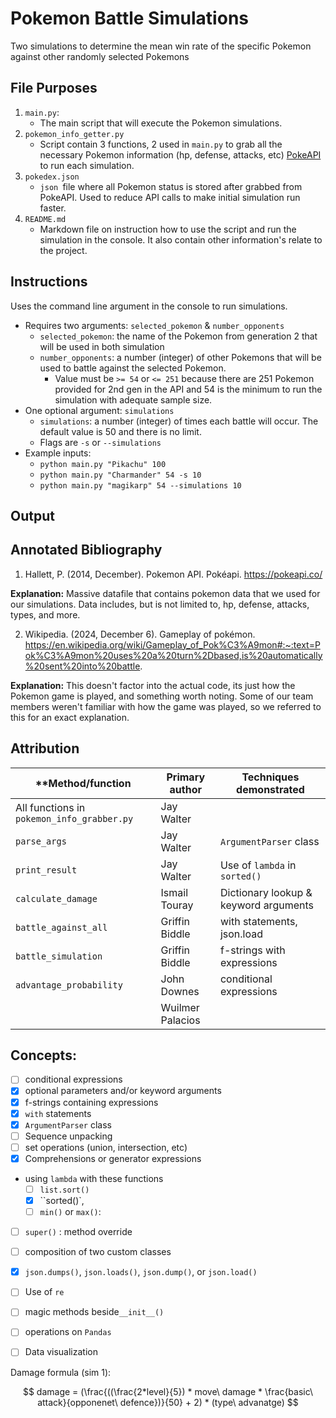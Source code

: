 ﻿# Pokemon Battle Simulations

Two simulations to determine the mean win rate of the specific Pokemon against other randomly selected Pokemons

## File Purposes

1. `main.py`:
   - The main script that will execute the Pokemon simulations. 
2. `pokemon_info_getter.py`
   - Script contain 3 functions, 2 used in `main.py` to grab all the necessary Pokemon information (hp, defense, attacks, etc) [PokeAPI](https://pokeapi.co/) to run each simulation.
3. `pokedex.json`
   - `json `file where all Pokemon status is stored after grabbed from PokeAPI. Used to reduce API calls to make initial simulation run faster. 
4. `README.md`
   - Markdown file on instruction how to use the script and run the simulation in the console. It also contain other information's relate to the project.

## Instructions

Uses the command line argument in the console to run simulations.

- Requires two arguments: `selected_pokemon` & `number_opponents`
  - `selected_pokemon`: the name of the Pokemon from generation 2 that will be used in both simulation
  - `number_opponents`: a number (integer) of other Pokemons that will be used to battle against the selected Pokemon. 
    - Value must be `>= 54` or `<= 251` because there are 251 Pokemon provided for 2nd gen in the API and 54 is the minimum to run the simulation with adequate sample size. 
- One optional argument: `simulations`
  - `simulations`: a number (integer) of times each battle will occur. The default value is 50 and there is no limit. 
  - Flags are `-s` or `--simulations`
- Example inputs:
  -  `python main.py "Pikachu" 100`
  -  `python main.py "Charmander" 54 -s 10`
  -  `python main.py "magikarp" 54 --simulations 10`

## Output

## Annotated Bibliography

1. Hallett, P. (2014, December). Pokemon API. Pokéapi. https://pokeapi.co/ 

**Explanation:** Massive datafile that contains pokemon data that we used for our simulations. Data includes, but is not limited to, hp, defense, attacks, types, and more. 

2. Wikipedia. (2024, December 6). Gameplay of pokémon. https://en.wikipedia.org/wiki/Gameplay_of_Pok%C3%A9mon#:~:text=Pok%C3%A9mon%20uses%20a%20turn%2Dbased,is%20automatically%20sent%20into%20battle.

**Explanation:** This doesn't factor into the actual code, its just how the Pokemon game is played, and something worth noting. Some of our team members weren't familiar with how the game was played, so we referred to this for an exact explanation.

## Attribution

| **Method/function                          | **Primary author** | **Techniques demonstrated**           |
| ------------------------------------------ | ------------------ | ------------------------------------- |
| All functions in `pokemon_info_grabber.py` | Jay Walter         |                                       |
| `parse_args`                               | Jay Walter         | `ArgumentParser` class                |
| `print_result`                             | Jay Walter         | Use of `lambda` in `sorted()`         |
| `calculate_damage`                         | Ismail Touray      | Dictionary lookup & keyword arguments |
| `battle_against_all`                       | Griffin Biddle     | with statements, json.load            |
| `battle_simulation`                        | Griffin Biddle     | f-strings with expressions            |
| `advantage_probability`                    | John Downes        | conditional expressions               |
|                                            | Wuilmer Palacios   |                                       |

## Concepts:

- [ ] conditional expressions
- [x] optional parameters and/or keyword arguments
- [x] f-strings containing expressions
- [x] `with` statements
- [x] `ArgumentParser` class
- [ ] Sequence unpacking
- [ ] set operations (union, intersection, etc)
- [x] Comprehensions or generator expressions
- using `lambda` with these functions
  - [ ] `list.sort()`
  - [x] ``sorted()`,
  - [ ]  `min()` or `max()`:

- [ ] `super()` : method override
- [ ] composition of two custom classes
- [x] `json.dumps()`, `json.loads()`, `json.dump()`, or `json.load()`
- [ ] Use of `re`
- [ ] magic methods beside`__init__()`
- [ ] operations on `Pandas` 
- [ ] Data visualization



Damage formula (sim 1):


$$
damage = (\frac{((\frac{2*level}{5}) * move\ damage * \frac{basic\ attack}{opponenet\ defence})}{50} + 2) * (type\ advanatge)
$$
